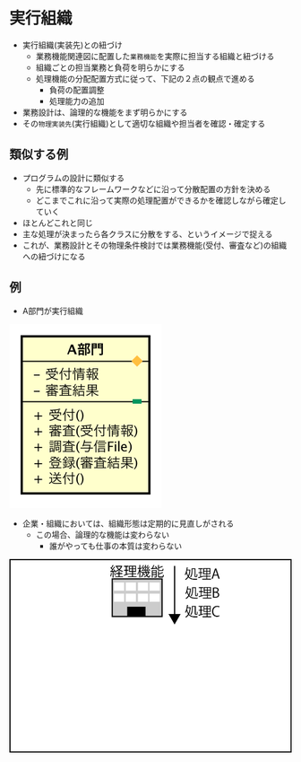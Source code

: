 # 実行組織

* 実行組織(実装先)との紐づけ
    * 業務機能関連図に配置した`業務機能`を実際に担当する組織と紐づける
    * 組織ごとの担当業務と負荷を明らかにする
    * 処理機能の分配配置方式に従って、下記の２点の観点で進める
        * 負荷の配置調整
        * 処理能力の追加
* 業務設計は、論理的な機能をまず明らかにする
* その`物理実装先`(実行組織)として適切な組織や担当者を確認・確定する

## 類似する例

* プログラムの設計に類似する
    * 先に標準的なフレームワークなどに沿って分散配置の方針を決める
    * どこまでこれに沿って実際の処理配置ができるかを確認しながら確定していく
* ほとんどこれと同じ
* 主な処理が決まったら各クラスに分散をする、というイメージで捉える
* これが、業務設計とその物理条件検討では業務機能(受付、審査など)の組織への紐づけになる

## 例

* A部門が実行組織

![flow_00](image/flow_00.png)

* 企業・組織においては、組織形態は定期的に見直しがされる
    * この場合、論理的な機能は変わらない
        * 誰がやっても仕事の本質は変わらない

![flow_01](image/flow_01.gif)
